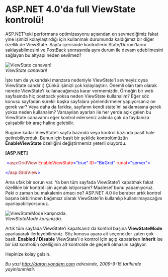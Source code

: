# ASP.NET 4.0'da full ViewState kontrolü!
ASP.NET'teki performans optimizasyonu açısından en sevmediğimiz fakat
yine işimizi kolaylaştırdığı için kullanmak durumunda kaldığımız bir
diğer özellik de ViewState. Sayfa içerisinde kontrollerin
State/Durum'larını saklayabilmesini ve PostBack sonrasında aynı durum
ile devam edebilmesini sağlayan bu altyapı neden sevilmez?

![ViewState
canavarı!](media/ASP_NET_4_0_da_full_ViewState_kontrolu/14092009_1.gif)\
*ViewState canavarı!*

İşte tam da yukarıdaki manzara nedeniyle ViewState'i sevmeyiz oysa
ViewState candır :) Çünkü işimizi çok kolaylaştırır. Önemli olan tam
olarak nerede ViewState'i kullanacağımıza karar vermemizdir. Örneğin bir
web sayfasında hiç postback yoksa neden ViewState kullanalım? Eğer söz
konusu sayfadan sürekli başka sayfalara yönlendirmeler yapıyorsanız ne
gerek var? Veya daha da farklısı, sayfanın kendi state'ini saklamasına
gerek yoksa neden kullanalım? Varsayılan ayarları ile her yerde açık
gelen bu ViewState canavarını eğer kontrol ederseniz aslında çok da
faydanıza çalışabilir bir araç haline gelebilir.

Bugüne kadar ViewState'i sayfa bazında veya kontrol bazında pasif hale
getirebiliyorduk. Bunun için basit bir şekilde kontrolümüzün
**EnableViewState** özelliğini değiştirmemiz yeterli oluyordu.

**[ASP.NET]**

 <span style="color: blue;">\<</span><span
style="color: #a31515;">asp</span><span
style="color: blue;">:</span><span
style="color: #a31515;">GridView</span> <span
style="color: red;">EnableViewState</span><span
style="color: blue;">="true"</span> <span
style="color: red;">ID</span><span
style="color: blue;">="BirGrid"</span> <span
style="color: red;">runat</span><span
style="color: blue;">="server"\></span>

<span style="color: blue;">\</</span><span
style="color: #a31515;">asp</span><span
style="color: blue;">:</span><span
style="color: #a31515;">GridView</span><span
style="color: blue;">\></span>

Ama ufak bir sorun var. Ya ben tüm sayfada ViewState'i kapatmak fakat
özellikle bir kontrol için açmak istiyorsam? Maalesef bunu yapamıyoruz.
Peki o zaman bu makalenin amacı ne? ASP.NET 4.0 ile beraber artık
kontrol başına birbirinden bağımsız olarak ViewState'in kullanılıp
kullanılmayacağını ayarlayabiliyorsunuz.

![ViewStateMode
karşınızda.](media/ASP_NET_4_0_da_full_ViewState_kontrolu/14092009_2.gif)\
*ViewStateMode karşınızda.*

Artık tüm sayfada ViewState'i kapatsanız da kontrol başına
**ViewStateMode** ayarlayarak ilerleyebilirsiniz. Söz konusu ayara ait
seçenekler zaten çok basit. **Enabled / Disable** ViewState'i o kontrol
için açıp kapatırken **Inherit** ise bir üst kontrolün özelliğinin alt
kontrolde de geçerli olmasını sağlıyor.

Hepinize kolay gelsin.



*Bu yazi http://daron.yondem.com adresinde, 2009-9-15 tarihinde yayinlanmistir.*
